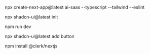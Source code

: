 
npx create-next-app@latest ai-saas  --typescript --tailwind --eslint

npx shadcn-ui@latest init

npm run dev

npx shadcn-ui@latest add button


npm install @clerk/nextjs
